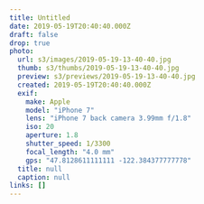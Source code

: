 ```yaml
---
title: Untitled
date: 2019-05-19T20:40:40.000Z
draft: false
drop: true
photo:
  url: s3/images/2019-05-19-13-40-40.jpg
  thumb: s3/thumbs/2019-05-19-13-40-40.jpg
  preview: s3/previews/2019-05-19-13-40-40.jpg
  created: 2019-05-19T20:40:40.000Z
  exif:
    make: Apple
    model: "iPhone 7"
    lens: "iPhone 7 back camera 3.99mm f/1.8"
    iso: 20
    aperture: 1.8
    shutter_speed: 1/3300
    focal_length: "4.0 mm"
    gps: "47.8128611111111 -122.384377777778"
  title: null
  caption: null
links: []
---
```


